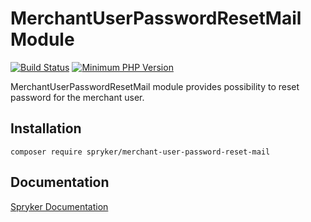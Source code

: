 # MerchantUserPasswordResetMail Module
[![Build Status](https://travis-ci.org/spryker/merchant-user-password-reset-mail.svg)](https://travis-ci.org/spryker/merchant-user-password-reset-mail)
[![Minimum PHP Version](https://img.shields.io/badge/php-%3E%3D%207.4-8892BF.svg)](https://php.net/)

MerchantUserPasswordResetMail module provides possibility to reset password for the merchant user.

## Installation

```
composer require spryker/merchant-user-password-reset-mail
```

## Documentation

[Spryker Documentation](https://academy.spryker.com/developing_with_spryker/module_guide/modules.html)

